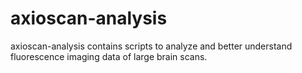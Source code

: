 # axioscan-analysis
axioscan-analysis contains scripts to analyze and better understand fluorescence imaging data of large brain scans.
